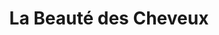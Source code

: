 ---
title: "La Beauté des Cheveux"
url: /pontault-combault/la-beaute-des-cheveux/
shop: coiffeur
---